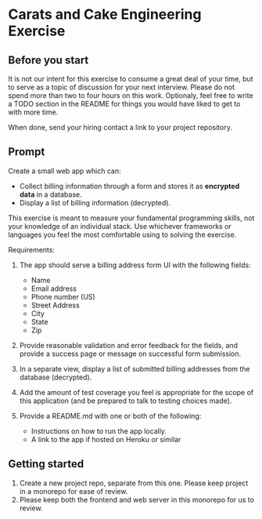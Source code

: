 # Carats and Cake Engineering Exercise

## Before you start
It is not our intent for this exercise to consume a great deal of your time, but to serve as a topic of discussion for your next interview. Please do not spend more than two to four hours on this work. Optionaly, feel free to write a TODO section in the README for things you would have liked to get to with more time.

When done, send your hiring contact a link to your project repository.

## Prompt

Create a small web app which can:
  - Collect billing information through a form and stores it as **encrypted data** in a database.
  - Display a list of billing information (decrypted).
  
This exercise is meant to measure your fundamental programming skills, not your knowledge of an individual stack. Use whichever frameworks or languages you feel the most comfortable using to solving the exercise.

Requirements:

1. The app should serve a billing address form UI with the following fields:
    - Name
    - Email address
    - Phone number (US)
    - Street Address
    - City
    - State
    - Zip

2. Provide reasonable validation and error feedback for the fields, and provide a success page or message on successful form submission.
3. In a separate view, display a list of submitted billing addresses from the database (decrypted).
4. Add the amount of test coverage you feel is appropriate for the scope of this application (and be prepared to talk to testing choices made).
5. Provide a README.md with one or both of the following:
    - Instructions on how to run the app locally.
    - A link to the app if hosted on Heroku or similar

## Getting started

1. Create a new project repo, separate from this one. Please keep project in a monorepo for ease of review.
2. Please keep both the frontend and web server in this monorepo for us to review.
